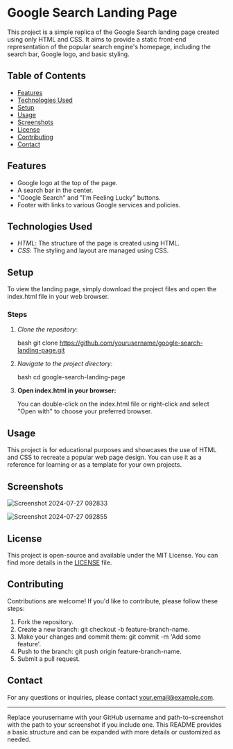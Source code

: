 # Google Search Landing Page

This project is a simple replica of the Google Search landing page created using only HTML and CSS. It aims to provide a static front-end representation of the popular search engine's homepage, including the search bar, Google logo, and basic styling.

## Table of Contents

- [Features](#features)
- [Technologies Used](#technologies-used)
- [Setup](#setup)
- [Usage](#usage)
- [Screenshots](#screenshots)
- [License](#license)
- [Contributing](#contributing)
- [Contact](#contact)

## Features

- Google logo at the top of the page.
- A search bar in the center.
- "Google Search" and "I'm Feeling Lucky" buttons.
- Footer with links to various Google services and policies.

## Technologies Used

- *HTML*: The structure of the page is created using HTML.
- *CSS*: The styling and layout are managed using CSS.

## Setup

To view the landing page, simply download the project files and open the index.html file in your web browser.

### Steps

1. *Clone the repository:*

   bash
   git clone https://github.com/yourusername/google-search-landing-page.git
   

2. *Navigate to the project directory:*

   bash
   cd google-search-landing-page
   

3. **Open index.html in your browser:**

   You can double-click on the index.html file or right-click and select "Open with" to choose your preferred browser.

## Usage

This project is for educational purposes and showcases the use of HTML and CSS to recreate a popular web page design. You can use it as a reference for learning or as a template for your own projects.

## Screenshots
![Screenshot 2024-07-27 092833](https://github.com/user-attachments/assets/db03640c-6683-4f07-a6a3-efac99b9560b)

![Screenshot 2024-07-27 092855](https://github.com/user-attachments/assets/a67c2d8a-d8e0-4487-9a33-ae255f3d55b2)



## License

This project is open-source and available under the MIT License. You can find more details in the [LICENSE](LICENSE) file.

## Contributing

Contributions are welcome! If you'd like to contribute, please follow these steps:

1. Fork the repository.
2. Create a new branch: git checkout -b feature-branch-name.
3. Make your changes and commit them: git commit -m 'Add some feature'.
4. Push to the branch: git push origin feature-branch-name.
5. Submit a pull request.

## Contact

For any questions or inquiries, please contact [your.email@example.com](mailto:your.prathamesh0755@example.com).

---

Replace yourusername with your GitHub username and path-to-screenshot with the path to your screenshot if you include one. This README provides a basic structure and can be expanded with more details or customized as needed.
